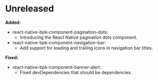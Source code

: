 # Unreleased

**Added:**
- react-native-bpk-component-pagination-dots:
  - Introducing the React Native pagination dots component.
- react-native-bpk-component-navigation-bar:
  - Add support for leading and trailing icons in navigation bar titles.

**Fixed:**
- react-native-bpk-component-banner-alert:
  - Fixed devDependencies that should be dependencies.
